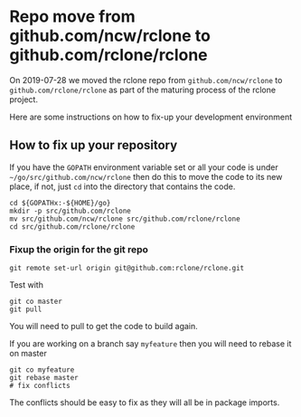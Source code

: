 # Repo move from github.com/ncw/rclone to github.com/rclone/rclone

On 2019-07-28 we moved the rclone repo from `github.com/ncw/rclone` to `github.com/rclone/rclone` as part of the maturing process of the rclone project.

Here are some instructions on how to fix-up your development environment

## How to fix up your repository

If you have the `GOPATH` environment variable set or all your code is under `~/go/src/github.com/ncw/rclone` then do this to move the code to its new place, if not, just `cd` into the directory that contains the code.

```
cd ${GOPATHx:-${HOME}/go}
mkdir -p src/github.com/rclone
mv src/github.com/ncw/rclone src/github.com/rclone/rclone
cd src/github.com/rclone/rclone
```

### Fixup the origin for the git repo

```
git remote set-url origin git@github.com:rclone/rclone.git
```

Test with

```
git co master
git pull
```

You will need to pull to get the code to build again.

If you are working on a branch say `myfeature` then you will need to rebase it on master

```
git co myfeature
git rebase master
# fix conflicts
```

The conflicts should be easy to fix as they will all be in package imports.
